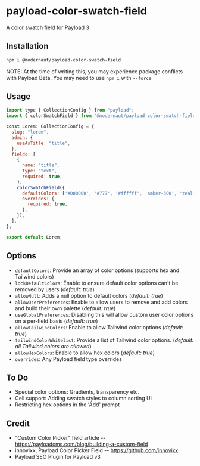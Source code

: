 # payload-color-swatch-field

A color swatch field for Payload 3

## Installation

```bash
npm i @modernaut/payload-color-swatch-field
```

NOTE: At the time of writing this, you may experience package conflicts with Payload Beta. You may need to use `npm i` with `--force`

## Usage

```js
import type { CollectionConfig } from "payload";
import { colorSwatchField } from "@modernaut/payload-color-swatch-field";

const Lorem: CollectionConfig = {
  slug: "lorem",
  admin: {
    useAsTitle: "title",
  },
  fields: [
    {
      name: "title",
      type: "text",
      required: true,
    },
    colorSwatchField({
      defaultColors: ['#000000', '#777', '#ffffff', 'amber-500', 'teal-500', 'violet-500'],
      overrides: {
        required: true,
      },
    }),
  ],
};

export default Lorem;
```

## Options

- `defaultColors`: Provide an array of color options (supports hex and Tailwind colors)
- `lockDefaultColors`: Enable to ensure default color options can't be removed by users (_default: true_)
- `allowNull`: Adds a null option to default colors (_default: true_)
- `allowUserPreferences`: Enable to allow users to remove and add colors and build their own palette (_default: true_)
- `useGlobalPreferences`: Disabling this will allow custom user color options on a per-field basis (_default: true_)
- `allowTailwindColors`: Enable to allow Tailwind color options (_default: true_)
- `tailwindColorWhitelist`: Provide a list of Tailwind color options. (_default: all Tailwind colors are allowed_)
- `allowHexColors`: Enable to allow hex colors (_default: true_)
- `overrides`: Any Payload field type overrides

## To Do

- Special color options: Gradients, transparency etc.
- Cell support: Adding swatch styles to column sorting UI
- Restricting hex options in the 'Add' prompt

## Credit

- "Custom Color Picker" field article -- https://payloadcms.com/blog/building-a-custom-field
- innovixx, Payload Color Picker Field -- https://github.com/innovixx
- Payload SEO Plugin for Payload v3
